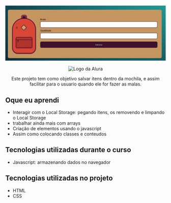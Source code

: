 <p align="center"> <img src="img/mochila-de-viagem.jpg" alt="projeto mochila de viagem"> </p>


<p align="center"> <img src="https://github.com/MonicaHillman/aluraplay-requisicoes/blob/main/img/logo.png" alt="Logo da Alura"> </p>
<p align="center">Este projeto tem como objetivo salvar itens dentro da mochila, e assim facilitar para o usuario quando ele for fazer as malas.</p>

## Oque eu aprendi
<ul>
    <li>Interagir com o Local Storage: pegando itens, os removendo e limpando o Local Storage</li>
    <li>trabalhar ainda mais com arrays</li>
    <li>Criação de elementos usando o javascript</li>
    <li>Assim como colocando classes e conteudos</li>
</ul>

## Tecnologias utilizadas durante o curso
* Javascript: armazenando dados no navegador


## Tecnologias utilizadas no projeto
* HTML
* CSS